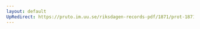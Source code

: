 ```yaml
---
layout: default
UpRedirect: https://pruto.im.uu.se/riksdagen-records-pdf/1871/prot-1871--ak--420.pdf
---
```

